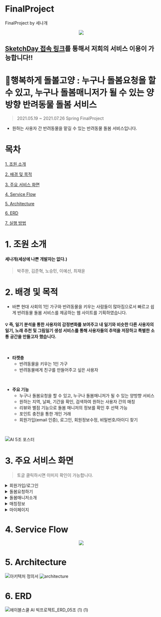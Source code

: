 # FinalProject
FinalProject by 세나개

<p align="center">
 <img src="https://user-images.githubusercontent.com/110036792/181253203-6ca9a1ca-21b7-42c3-b380-4319e9cdc50e.png"> 
</p>


## [SketchDay 접속 링크](http://58.236.95.130:9999/)를 통해서 저희의 서비스 이용이 가능합니다!!


# :blue_book:행복하게 돌볼고양 : 누구나 돌봄요청을 할 수 있고, 누구나 돌봄매니저가 될 수 있는 양방향 반려동물 돌봄 서비스
> 2021.05.19 ~ 2021.07.26 Spring FinalProject
* 원하는 사용자 간 반려동물을 맡길 수 있는 반려동물 돌봄 서비스입니다.
# 목차
[1. 조원 소개](#1-조원-소개)

[2. 배경 및 목적](#2-배경-및-목적)

[3. 주요 서비스 화면](#3-주요-서비스-화면)

[4. Service Flow](#4-service-flow)

[5. Architecture](#5-architecture)

[6. ERD](#6-erd)

[7. 실행 방법](#7-실행-방법)


# 1. 조원 소개
#### 세나개(세상에 나쁜 개발자는 없다.)
>  박주완, 김준혁, 노승민, 이예선, 최재윤

# 2. 배경 및 목적
* 바쁜 현대 사회의 1인 가구와 반려동물을 키우는 사람들이 많아짐으로서 빠르고 쉽게 반려동물 돌봄 서비스를 제공하는 웹 사이트를 기획하였습니다.
#### :bulb: 즉, 일기 분석을 통한 사용자의 감정변화를 보여주고 내 일기와 비슷한 다른 사용자의 일기, 노래 추천 및 그림일기 생성 서비스를 통해 사용자들의 추억을 저장하고 특별한 소통 공간을 만들고자 했습니다.
&nbsp;
* **타켓층**
  * 반려동물을 키우는 1인 가구
  * 반려동물에게 친구를 만들어주고 싶은 사용자


&nbsp;

* **주요 기능**
  * 누구나 돌봄요청을 할 수 있고, 누구나 돌봄매니저가 될 수 있는 양방향 서비스
  * 원하는 지역, 날짜, 기간을 확인, 검색하여 원하는 사용자 간의 매칭
  * 리뷰와 별점 기능으로 돌봄 매니저의 정보를 확인 후 선택 가능
  * 포인트 충전을 통한 개인 거래
  * 회원가입(email 인증), 로그인, 회원정보수정, 비밀번호/아이디 찾기

  
&nbsp;

![AI 5조 포스터](https://user-images.githubusercontent.com/90138160/167758253-69d4e3f3-6b39-4930-8aea-15feef5c145e.jpg)

# 3. 주요 서비스 화면
> 토글 클릭하시면 이미지 확인이 가능합니다.
<details>
    <summary>회원가입/로그인</summary>
 
![image](https://user-images.githubusercontent.com/90138160/167751290-e1fe1f35-2cc1-47b4-99b4-f7062553dde0.png)
 
 <summary>아이디/비밀번호찾기</summary>
 
 ![image](https://user-images.githubusercontent.com/90138160/167753532-4a80d045-79a1-40b5-83d5-eff6424eb57a.png)
 
</details>
<details>
    <summary>돌봄요청하기</summary>
 
![돌봄요청하기](https://user-images.githubusercontent.com/110036792/185927103-b9f04d0e-8494-4a6a-ac2e-a6289909f8c6.png)

</details>
<details>
    <summary>돌봄매니저소개</summary>
 
![돌봄매니처소개](https://user-images.githubusercontent.com/110036792/185927111-fe02bde7-5a59-416f-867f-a0d5556e427b.png) 
 
</details>

<details>
    <summary>매칭정보</summary>
 
![image](https://user-images.githubusercontent.com/90138160/167752496-7146bf10-3e1a-42ee-ab63-b34f6107ed1b.png)
 
</details>

<details>
    <summary>마이페이지</summary>
 
![localhost_8080_mypage](https://user-images.githubusercontent.com/110036792/185930820-127dd02d-1c29-4439-922b-4d0ad99057bf.png) 

</details>


# 4. Service Flow
<p align="center">
 <img src="https://user-images.githubusercontent.com/90138160/165701902-97f4d696-584c-4155-8116-7c38d8e43640.png"> 
</p>


# 5. Architecture
![아키텍처 정의서](https://user-images.githubusercontent.com/45118610/167749427-fdfed6e1-6316-4c36-94a0-27e96ad70f84.PNG)
![architecture](https://user-images.githubusercontent.com/29485153/167747788-55849e07-8379-4d9a-9a93-e36383704e56.png)

# 6. ERD
![에이블스쿨 AI 빅프로젝트_ERD_05조 (1) (1)](https://user-images.githubusercontent.com/66732995/167747338-8f355dcc-b2aa-48c0-a31e-b95080965fb0.png)

